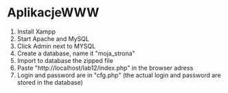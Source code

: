 # AplikacjeWWW

1) Install Xampp
2) Start Apache and MySQL
3) Click Admin next to MYSQL
4) Create a database, name it "moja_strona"
5) Import to database the zipped file
6) Paste "http://localhost/lab12/index.php" in the browser adress
7) Login and password are in "cfg.php" (the actual login and password are stored in the database)
